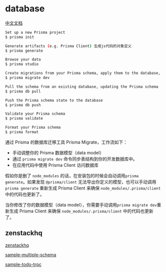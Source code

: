 # database

[中文文档](https://prisma.yoga/)

```bash
Set up a new Prisma project
$ prisma init

Generate artifacts (e.g. Prisma Client) 生成js代码的对象定义
$ prisma generate

Browse your data
$ prisma studio

Create migrations from your Prisma schema, apply them to the database, generate artifacts (e.g. Prisma Client)
$ prisma migrate dev

Pull the schema from an existing database, updating the Prisma schema
$ prisma db pull

Push the Prisma schema state to the database
$ prisma db push

Validate your Prisma schema
$ prisma validate

Format your Prisma schema
$ prisma format
```

通过 Prisma 的数据库迁移工具 Prisma Migrate，工作流如下：

- 手动调整你的 Prisma 数据模型（data model）
- 通过 `prisma migrate dev` 命令同步表结构到你的开发数据库中。
- 在应用代码中使用 Prisma Client 访问数据库

假如你是删了 `node_modules` 的话，在安装包的时候会自动调用`prisma generate`。如果发现 `@prisma/client` 无法导出你定义的模型，也可以手动调用 `prisma generate` 重新生成 Prisma Client 来确保 `node_modules/.prisma/client` 中的代码也更新了。

当你修改了你的数据模型（data model），你需要手动调用`prisma migrate dev`重新生成 Prisma Client 来确保 `node_modules/.prisma/client` 中的代码也更新了。

## zenstackhq

[zenstackhq](https://zenstack.dev)

[sample-multiple-schema](https://github.dev/zenstackhq/sample-multiple-schema)

[sample-todo-trpc](https://github.dev/zenstackhq/sample-todo-trpc)

